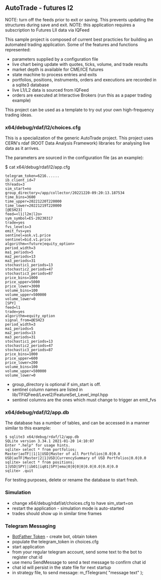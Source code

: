 ## AutoTrade - futures l2

NOTE: turn off the feeds prior to exit or saving.  This prevents updating the structures during save and exit.
NOTE: this application requires a subscription to Futures LII data via IQFeed

This sample project is composed of current best practicies for building an
automated trading application.  Some of the features and functions represented:

* parameters supplied by a configuration file
* live chart being update with quotes, ticks, volume, and trade results
* market depth is available for CME/ICE futures
* state machine to process entries and exits
* portfolios, positions, instruments, orders and executions are recorded in a sqlite3 database
* live L1/L2 data is sourced from IQFeed
* orders are executed at Interactive Brokers (run this as a paper trading example)

This project can be used as a template to try out your own high-frequency trading ideas.

### x64/debug/rdaf/l2/choices.cfg

This is a specialization of the generic AutoTrade project.  This project uses CERN's rdaf (ROOT Data Analysis Framework)
libraries for analysing live data as it arrives.

The parameters are sourced in the configuration file (as an example): 

$ cat x64/debug/rdaf/l2/app.cfg
```
telegram_token=6216......
ib_client_id=7
threads=3
sim_start=no
group_directory=/app/collector/20221220-09:20:13.187534
time_bins=3600
time_upper=20221220T220000
time_lower=20221219T220000
[@ESH23]
feed=<l1|l2m|l2o>
sym_symbol=ES-20230317
trade=yes
fvs_levels=3
emit_fvs=yes
sentinel=ask.v1.price
sentinel=bid.v1.price
algorithm=<future|equity_option>
period_width=3
ma1_periods=5
ma2_periods=13
ma3_periods=31
stochastic1_periods=13
stochastic2_periods=47
stochastic3_periods=87
price_bins=1000
price_upper=5000
price_lower=3000
volume_bins=100
volume_upper=500000
volume_lower=0
[SPY]
feed=l1
trade=yes
algorithm=equity_option
signal_from=@ESH23
period_width=3
ma1_periods=5
ma2_periods=13
ma3_periods=31
stochastic1_periods=13
stochastic2_periods=47
stochastic3_periods=87
price_bins=1000
price_upper=600
price_lower=200
volume_bins=100
volume_upper=500000
volume_lower=0
```
* group_directory is optional if sim_start is off.
* sentinel column names are listed in lib/TFIQFeed/Level2/FeatureSet_Level_impl.hpp
* sentinel columns are the ones which must change to trigger an emit_fvs

### x64/debug/rdaf/l2/app.db

The database has a number of tables, and can be accessed in a manner similar to this example:

```
$ sqlite3 x64/debug/rdaf/l2/app.db
SQLite version 3.34.1 2021-01-20 14:10:07
Enter ".help" for usage hints.
sqlite> select * from portfolios;
Master|aoTF||1|1|USD|Master of all Portfolios|0.0|0.0
USD|aoTF|Master|2|1|USD|CurrencySummary of USD Portfolios|0.0|0.0
sqlite> select * from positions;
1|USD|SPY||ib01|iq01|SPY|ema|0|0|0|0|0.0|0.0|0.0|0.0
sqlite> .quit
```

For testing purposes, delete or rename the database to start fresh.

### Simulation

* change x64/debug/rdaf/at/choices.cfg to have sim_start=on
* restart the application - simulation mode is auto-started
* trades should show up in similar time frames

### Telegram Messaging

* [BotFather Token](https://core.telegram.org/bots/tutorial) - create bot, obtain token
* populate the telegram_token in choices.cfg
* start application
* from your regular telegram account, send some text to the bot to register chat id
* use menu SendMessage to send a test message to confirm chat id
* chat id will persist in the state file for next startup
* in strategy file, to send message: m_fTelegram( "message text" );

